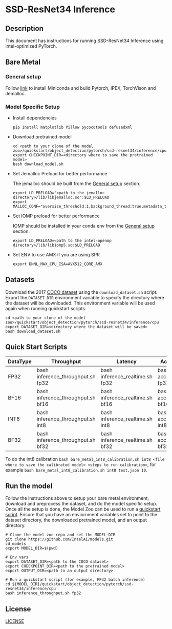 # SSD-ResNet34 Inference

## Description
This document has instructions for running SSD-ResNet34 Inference using Intel-optimized PyTorch.

## Bare Metal
### General setup

Follow [link](/docs/general/pytorch/BareMetalSetup.md) to install Miniconda and build Pytorch, IPEX, TorchVison and Jemalloc.

### Model Specific Setup
* Install dependencies
  ```
  pip install matplotlib Pillow pycocotools defusedxml
  ```

* Download pretrained model
  ```
  cd <path to your clone of the model zoo>/quickstart/object_detection/pytorch/ssd-resnet34/inference/cpu
  export CHECKPOINT_DIR=<directory where to save the pretrained model>
  bash download_model.sh
  ```

* Set Jemalloc Preload for better performance

  The jemalloc should be built from the [General setup](#general-setup) section.
  ```
  export LD_PRELOAD="<path to the jemalloc directory>/lib/libjemalloc.so":$LD_PRELOAD
  export MALLOC_CONF="oversize_threshold:1,background_thread:true,metadata_thp:auto,dirty_decay_ms:9000000000,muzzy_decay_ms:9000000000"
  ```

* Set IOMP preload for better performance

  IOMP should be installed in your conda env from the [General setup](#general-setup) section.
  ```
  export LD_PRELOAD=<path to the intel-openmp directory>/lib/libiomp5.so:$LD_PRELOAD
  ```

* Set ENV to use AMX if you are using SPR
  ```
  export DNNL_MAX_CPU_ISA=AVX512_CORE_AMX
  ```

## Datasets

Download the 2017 [COCO dataset](https://cocodataset.org) using the `download_dataset.sh` script.
Export the `DATASET_DIR` environment variable to specify the directory where the dataset
will be downloaded. This environment variable will be used again when running quickstart scripts.
```
cd <path to your clone of the model zoo>/quickstart/object_detection/pytorch/ssd-resnet34/inference/cpu
export DATASET_DIR=<directory where the dataset will be saved>
bash download_dataset.sh
```

## Quick Start Scripts

|  DataType   | Throughput  |  Latency    |   Accuracy  |
| ----------- | ----------- | ----------- | ----------- |
| FP32        | bash inference_throughput.sh fp32 | bash inference_realtime.sh fp32 | bash accuracy.sh fp32 |
| BF16        | bash inference_throughput.sh bf16 | bash inference_realtime.sh bf16 | bash accuracy.sh bf16 |
| INT8        | bash inference_throughput.sh int8 | bash inference_realtime.sh int8 | bash accuracy.sh int8 |
| BF32        | bash inference_throughput.sh bf32 | bash inference_realtime.sh bf32 | bash accuracy.sh bf32 |

To do the int8 calibration `bash bare_metal_int8_calibration.sh int8 <file where to save the calibrated model> <steps to run calibration>`, for example `bash bare_metal_int8_calibration.sh int8 test.json 10`.

## Run the model

Follow the instructions above to setup your bare metal environment, download and
preprocess the dataset, and do the model specific setup. Once all the setup is done,
the Model Zoo can be used to run a [quickstart script](#quick-start-scripts).
Ensure that you have an enviornment variables set to point to the dataset directory,
the downloaded pretrained model, and an output directory.

```
# Clone the model zoo repo and set the MODEL_DIR
git clone https://github.com/IntelAI/models.git
cd models
export MODEL_DIR=$(pwd)

# Env vars
export DATASET_DIR=<path to the COCO dataset>
export CHECKPOINT_DIR=<path to the pretrained model>
export OUTPUT_DIR=<path to an output directory>

# Run a quickstart script (for example, FP32 batch inference)
cd ${MODEL_DIR}/quickstart/object_detection/pytorch/ssd-resnet34/inference/cpu
bash inference_throughput.sh fp32
```

<!--- 80. License -->
## License

[LICENSE](/LICENSE)